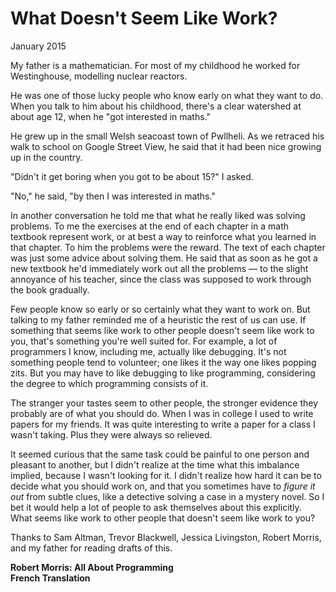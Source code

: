 # What Doesn't Seem Like Work?

January 2015

My father is a mathematician. For most of my childhood he worked for Westinghouse, modelling nuclear reactors.

He was one of those lucky people who know early on what they want to do. When you talk to him about his childhood, there's a clear watershed at about age 12, when he "got interested in maths."

He grew up in the small Welsh seacoast town of Pwllheli. As we retraced his walk to school on Google Street View, he said that it had been nice growing up in the country.

"Didn't it get boring when you got to be about 15?" I asked.

"No," he said, "by then I was interested in maths."

In another conversation he told me that what he really liked was solving problems. To me the exercises at the end of each chapter in a math textbook represent work, or at best a way to reinforce what you learned in that chapter. To him the problems were the reward. The text of each chapter was just some advice about solving them. He said that as soon as he got a new textbook he'd immediately work out all the problems — to the slight annoyance of his teacher, since the class was supposed to work through the book gradually.

Few people know so early or so certainly what they want to work on. But talking to my father reminded me of a heuristic the rest of us can use. If something that seems like work to other people doesn't seem like work to you, that's something you're well suited for. For example, a lot of programmers I know, including me, actually like debugging. It's not something people tend to volunteer; one likes it the way one likes popping zits. But you may have to like debugging to like programming, considering the degree to which programming consists of it.

The stranger your tastes seem to other people, the stronger evidence they probably are of what you should do. When I was in college I used to write papers for my friends. It was quite interesting to write a paper for a class I wasn't taking. Plus they were always so relieved.

It seemed curious that the same task could be painful to one person and pleasant to another, but I didn't realize at the time what this imbalance implied, because I wasn't looking for it. I didn't realize how hard it can be to decide what you should work on, and that you sometimes have to _figure it out_ from subtle clues, like a detective solving a case in a mystery novel. So I bet it would help a lot of people to ask themselves about this explicitly. What seems like work to other people that doesn't seem like work to you?

Thanks to Sam Altman, Trevor Blackwell, Jessica Livingston, Robert Morris, and my father for reading drafts of this.

**Robert Morris: All About Programming**  
**French Translation**